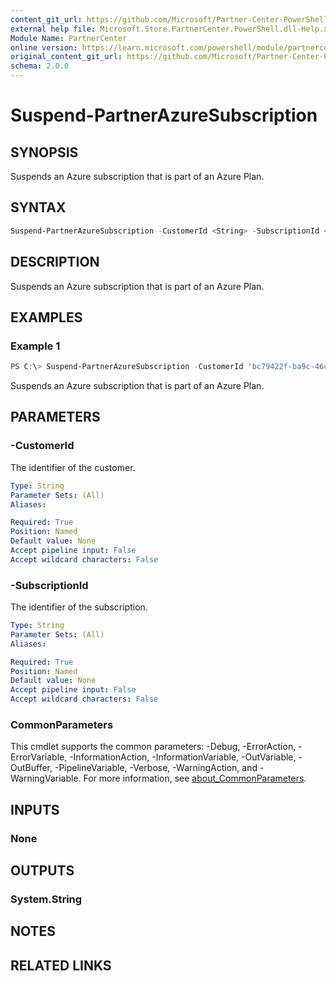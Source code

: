 ```yaml
---
content_git_url: https://github.com/Microsoft/Partner-Center-PowerShell/blob/master/docs/help/Suspend-PartnerAzureSubscription.md
external help file: Microsoft.Store.PartnerCenter.PowerShell.dll-Help.xml
Module Name: PartnerCenter
online version: https://learn.microsoft.com/powershell/module/partnercenter/Suspend-PartnerAzureSubscription
original_content_git_url: https://github.com/Microsoft/Partner-Center-PowerShell/blob/master/docs/help/Suspend-PartnerAzureSubscription.md
schema: 2.0.0
---
```


# Suspend-PartnerAzureSubscription

## SYNOPSIS
Suspends an Azure subscription that is part of an Azure Plan.

## SYNTAX

```powershell
Suspend-PartnerAzureSubscription -CustomerId <String> -SubscriptionId <String> [<CommonParameters>]
```

## DESCRIPTION
Suspends an Azure subscription that is part of an Azure Plan.

## EXAMPLES

### Example 1
```powershell
PS C:\> Suspend-PartnerAzureSubscription -CustomerId 'bc79422f-ba9c-46ce-99bf-d747d4721466' -SubscriptionId '3bf8bf31-8410-4dd6-87ba-eef5fd56e32b'
```

Suspends an Azure subscription that is part of an Azure Plan.

## PARAMETERS

### -CustomerId
The identifier of the customer.

```yaml
Type: String
Parameter Sets: (All)
Aliases:

Required: True
Position: Named
Default value: None
Accept pipeline input: False
Accept wildcard characters: False
```

### -SubscriptionId
The identifier of the subscription.

```yaml
Type: String
Parameter Sets: (All)
Aliases:

Required: True
Position: Named
Default value: None
Accept pipeline input: False
Accept wildcard characters: False
```

### CommonParameters
This cmdlet supports the common parameters: -Debug, -ErrorAction, -ErrorVariable, -InformationAction, -InformationVariable, -OutVariable, -OutBuffer, -PipelineVariable, -Verbose, -WarningAction, and -WarningVariable. For more information, see [about_CommonParameters](http://go.microsoft.com/fwlink/?LinkID=113216).

## INPUTS

### None

## OUTPUTS

### System.String

## NOTES

## RELATED LINKS
